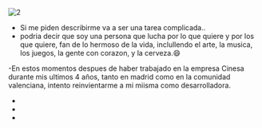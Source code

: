 

![2](https://user-images.githubusercontent.com/90633858/139232640-a1d5ebe6-96f5-4e29-864f-a0966bdc1174.jpg)

- Si me piden describirme va a ser una tarea complicada..
- podria decir que soy una persona que lucha por lo que quiere y por los que quiere, fan de lo hermoso de la vida, inclullendo el arte, la musica, los juegos, la gente con corazon, y la cerveza.😄

-En estos momentos despues de haber trabajado en la empresa Cinesa durante mis ultimos 4 años, tanto en madrid como en la comunidad valenciana, intento reinvientarme a mi miisma como desarrolladora.

-
- 
- 
<!--
**Azaharabl/Azaharabl** is a ✨ _special_ ✨ repository because its `README.md` (this file) appears on your GitHub profile.

Here are some ideas to get you started:

- 🔭 I’m currently working on ...
- 🌱 I’m currently learning ...
- 👯 I’m looking to collaborate on ...
- 🤔 I’m looking for help with ...
- 💬 Ask me about ...
- 📫 How to reach me: ...
- 😄 Pronouns: ...
- ⚡ Fun fact: ...
-->
